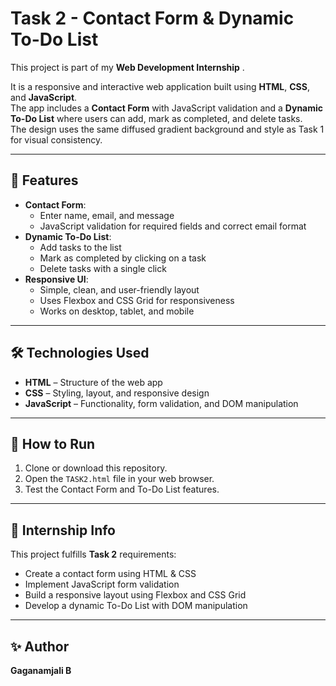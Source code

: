 # Task 2 - Contact Form & Dynamic To-Do List

This project is part of my **Web Development Internship** .

It is a responsive and interactive web application built using **HTML**, **CSS**, and **JavaScript**.  
The app includes a **Contact Form** with JavaScript validation and a **Dynamic To-Do List** where users can add, mark as completed, and delete tasks.  
The design uses the same diffused gradient background and style as Task 1 for visual consistency.

---

## 🚀 Features
- **Contact Form**:
  - Enter name, email, and message
  - JavaScript validation for required fields and correct email format
- **Dynamic To-Do List**:
  - Add tasks to the list
  - Mark as completed by clicking on a task
  - Delete tasks with a single click
- **Responsive UI**:
  - Simple, clean, and user-friendly layout
  - Uses Flexbox and CSS Grid for responsiveness
  - Works on desktop, tablet, and mobile

---

## 🛠️ Technologies Used
- **HTML** – Structure of the web app  
- **CSS** – Styling, layout, and responsive design  
- **JavaScript** – Functionality, form validation, and DOM manipulation  

---

## 📂 How to Run
1. Clone or download this repository.  
2. Open the `TASK2.html` file in your web browser.  
3. Test the Contact Form and To-Do List features.  

---

## 📜 Internship Info
This project fulfills **Task 2** requirements:
- Create a contact form using HTML & CSS  
- Implement JavaScript form validation  
- Build a responsive layout using Flexbox and CSS Grid  
- Develop a dynamic To-Do List with DOM manipulation  

---

## ✨ Author
**Gaganamjali B**

